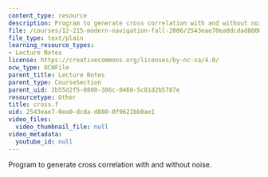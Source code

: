 ```yaml
---
content_type: resource
description: Program to generate cross correlation with and without noise.
file: /courses/12-215-modern-navigation-fall-2006/2543eae70ea0dcdad8800f9621bb0ae1_cross.f
file_type: text/plain
learning_resource_types:
- Lecture Notes
license: https://creativecommons.org/licenses/by-nc-sa/4.0/
ocw_type: OCWFile
parent_title: Lecture Notes
parent_type: CourseSection
parent_uid: 2b55d2f5-0800-386c-0466-5c81d2b5787e
resourcetype: Other
title: cross.f
uid: 2543eae7-0ea0-dcda-d880-0f9621bb0ae1
video_files:
  video_thumbnail_file: null
video_metadata:
  youtube_id: null
---
```

Program to generate cross correlation with and without noise.